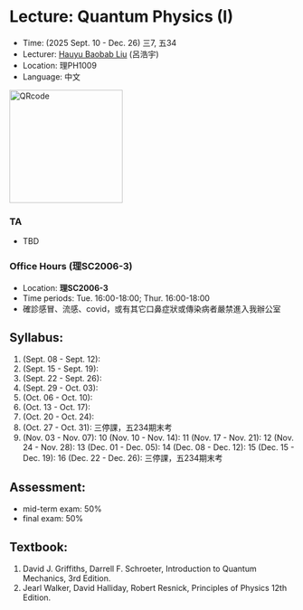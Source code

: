 # Lecture: Quantum Physics (I)
* Time: (2025 Sept. 10 - Dec. 26) 三7, 五34
* Lecturer: [Hauyu Baobab Liu](https://baobabyoo.github.io/) (呂浩宇)
* Location: 理PH1009
* Language: 中文

<img src="./images/QR_QM.png" alt="QRcode" width="200px"/>


### TA
- TBD

### Office Hours (理SC2006-3)
- Location: **理SC2006-3**
- Time periods: Tue. 16:00-18:00; Thur. 16:00-18:00
- 確診感冒、流感、covid，或有其它口鼻症狀或傳染病者嚴禁進入我辦公室

## Syllabus:
1. (Sept. 08 - Sept. 12): 
2. (Sept. 15 - Sept. 19): 
3. (Sept. 22 - Sept. 26):
4. (Sept. 29 - Oct. 03):  
5. (Oct. 06 - Oct. 10): 
6. (Oct. 13 - Oct. 17): 
7. (Oct. 20 - Oct. 24): 
8. (Oct. 27 - Oct. 31): 三停課，五234期末考
9. (Nov. 03 - Nov. 07): 
10 (Nov. 10 - Nov. 14): 
11 (Nov. 17 - Nov. 21): 
12 (Nov. 24 - Nov. 28): 
13 (Dec. 01 - Dec. 05): 
14 (Dec. 08 - Dec. 12): 
15 (Dec. 15 - Dec. 19):
16 (Dec. 22 - Dec. 26): 三停課，五234期末考

## Assessment:
- mid-term exam: 50%
- final exam: 50%

## Textbook:
1. David J. Griffiths, Darrell F. Schroeter, Introduction to Quantum Mechanics, 3rd Edition.
2. Jearl Walker, David Halliday, Robert Resnick, Principles of Physics 12th Edition.